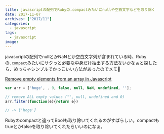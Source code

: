 ```yaml
---
title: javascriptの配列でRubyの.compactみたいにnullや空白文字などを取り除く
date: 2017-11-07
archives: ["2017/11"]
categories:
  - javascript
tags:
  - javascript
image:
---
```

javascriptの配列でnullとかNaNとか空白文字列が含まれている時、Rubyの`.compact`みたいにサクっと必要な中身だけ抽出する方法ないかなぁと探したら、めっちゃシンプルでかっこいい方法があったのでメモ📝

<!--more-->

[Remove empty elements from an array in Javascript](https://stackoverflow.com/questions/281264/remove-empty-elements-from-an-array-in-javascript)

```javascript
var arr = ['hoge', , 0, false, null, NaN, undefined, ''];

// remove ALL empty values ("", null, undefined and 0)
arr.filter(function(e){return e})

// -> ['hoge']
```

Rubyのcompactと違ってBoolも取り除いてくれるのがすばらしい。compactもtrueとかfalseを取り除いてくれたらいいのになぁ。
